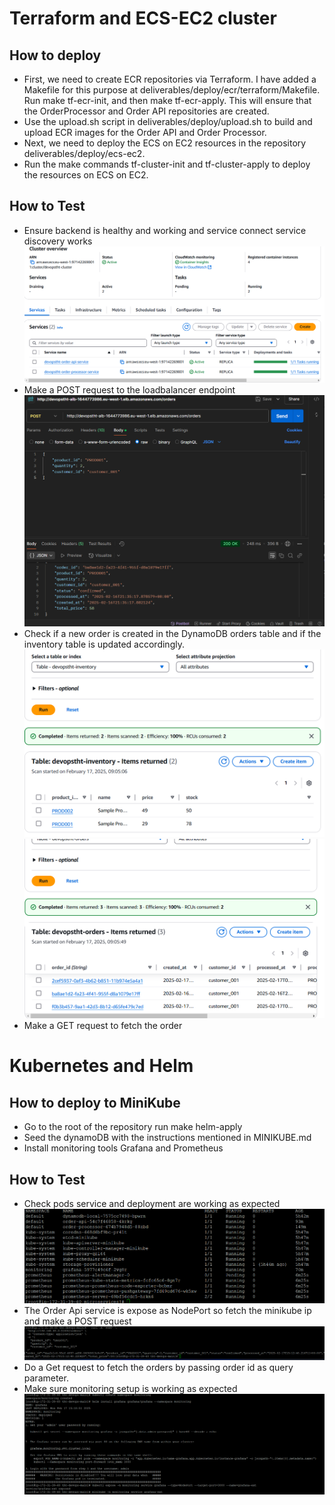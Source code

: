 # Terraform and ECS-EC2 cluster
## How to deploy
- First, we need to create ECR repositories via Terraform. I have added a Makefile for this purpose at deliverables/deploy/ecr/terraform/Makefile. Run make tf-ecr-init, and then make tf-ecr-apply. This will ensure that the OrderProcessor and Order API repositories are created.
- Use the upload.sh script in deliverables/deploy/upload.sh to build and upload ECR images for the Order API and Order Processor.
- Next, we need to deploy the ECS on EC2 resources in the repository deliverables/deploy/ecs-ec2.
- Run the make commands tf-cluster-init and tf-cluster-apply to deploy the resources on ECS on EC2.
## How to Test 
- Ensure backend is healthy and working and service connect service discovery works
![Backend](backend.png)
- Make a POST request to the loadbalancer endpoint 
![Load balancer request](post.png)
- Check if a new order is created in the DynamoDB orders table and if the inventory table is updated accordingly. 
![Inventory DDB table](inventory.png) ![Orders DDB table](orders.png)
- Make a GET request to fetch the order

# Kubernetes and Helm
## How to deploy to MiniKube
- Go to the root of the repository run make helm-apply
- Seed the dynamoDB with the instructions mentioned in MINIKUBE.md
- Install monitoring tools Grafana and Prometheus

## How to Test 
- Check pods service and deployment are working as expected 
![Pods](<all pods.png>)
- The Order Api service is expose as NodePort so fetch the minikube ip and make a POST request
![minikube post](<minikube post.png>)
- Do a Get request to fetch the orders by passing order id as query parameter.
- Make sure monitoring setup is working as expected
![grafana](grafana.png)